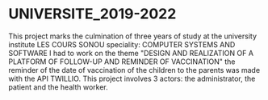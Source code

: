 # UNIVERSITE_2019-2022
This project marks the culmination of three years of study at the university institute LES COURS SONOU speciality: COMPUTER SYSTEMS AND SOFTWARE I had to work on the theme "DESIGN AND REALIZATION OF A PLATFORM OF FOLLOW-UP AND REMINDER OF VACCINATION" the reminder of the date of vaccination of the children to the parents was made with the API TWILLIO. This project involves 3 actors: the administrator, the patient and the health worker.
